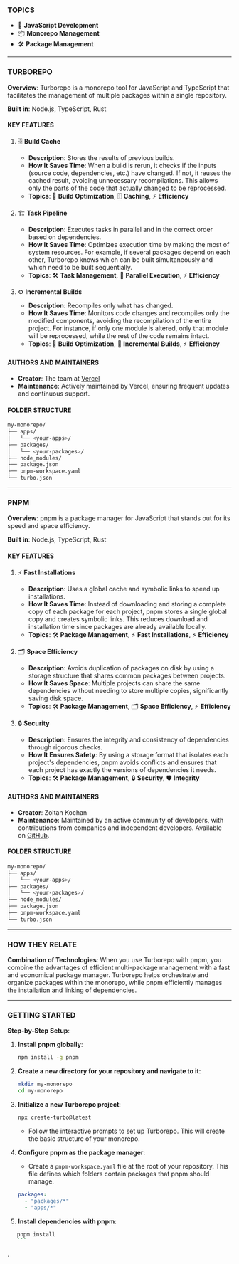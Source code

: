 ### TOPICS

- 📜 **JavaScript Development**
- 📦 **Monorepo Management**
- 🛠️ **Package Management**

---

### TURBOREPO

**Overview**: Turborepo is a monorepo tool for JavaScript and TypeScript that facilitates the management of multiple packages within a single repository.

**Built in**: Node.js, TypeScript, Rust

#### KEY FEATURES

1. 🗄️ **Build Cache**

   - **Description**: Stores the results of previous builds.
   - **How It Saves Time**: When a build is rerun, it checks if the inputs (source code, dependencies, etc.) have changed. If not, it reuses the cached result, avoiding unnecessary recompilations. This allows only the parts of the code that actually changed to be reprocessed.
   - **Topics**: 📜 **Build Optimization**, 🗄️ **Caching**, ⚡ **Efficiency**

2. 🏗️ **Task Pipeline**

   - **Description**: Executes tasks in parallel and in the correct order based on dependencies.
   - **How It Saves Time**: Optimizes execution time by making the most of system resources. For example, if several packages depend on each other, Turborepo knows which can be built simultaneously and which need to be built sequentially.
   - **Topics**: 🛠️ **Task Management**, 🚀 **Parallel Execution**, ⚡ **Efficiency**

3. ⚙️ **Incremental Builds**

   - **Description**: Recompiles only what has changed.
   - **How It Saves Time**: Monitors code changes and recompiles only the modified components, avoiding the recompilation of the entire project. For instance, if only one module is altered, only that module will be reprocessed, while the rest of the code remains intact.
   - **Topics**: 📜 **Build Optimization**, 🔁 **Incremental Builds**, ⚡ **Efficiency**

#### AUTHORS AND MAINTAINERS

- **Creator**: The team at [Vercel](https://vercel.com/)
- **Maintenance**: Actively maintained by Vercel, ensuring frequent updates and continuous support.

#### FOLDER STRUCTURE

```bash
my-monorepo/
├── apps/
│   └── <your-apps>/
├── packages/
│   └── <your-packages>/
├── node_modules/
├── package.json
├── pnpm-workspace.yaml
└── turbo.json
```

---

### PNPM

**Overview**: pnpm is a package manager for JavaScript that stands out for its speed and space efficiency.

**Built in**: Node.js, TypeScript, Rust

#### KEY FEATURES

1. ⚡ **Fast Installations**

   - **Description**: Uses a global cache and symbolic links to speed up installations.
   - **How It Saves Time**: Instead of downloading and storing a complete copy of each package for each project, pnpm stores a single global copy and creates symbolic links. This reduces download and installation time since packages are already available locally.
   - **Topics**: 🛠️ **Package Management**, ⚡ **Fast Installations**, ⚡ **Efficiency**

2. 🗂️ **Space Efficiency**

   - **Description**: Avoids duplication of packages on disk by using a storage structure that shares common packages between projects.
   - **How It Saves Space**: Multiple projects can share the same dependencies without needing to store multiple copies, significantly saving disk space.
   - **Topics**: 🛠️ **Package Management**, 🗂️ **Space Efficiency**, ⚡ **Efficiency**

3. 🔒 **Security**

   - **Description**: Ensures the integrity and consistency of dependencies through rigorous checks.
   - **How It Ensures Safety**: By using a storage format that isolates each project's dependencies, pnpm avoids conflicts and ensures that each project has exactly the versions of dependencies it needs.
   - **Topics**: 🛠️ **Package Management**, 🔒 **Security**, 🛡️ **Integrity**

#### AUTHORS AND MAINTAINERS

- **Creator**: Zoltan Kochan
- **Maintenance**: Maintained by an active community of developers, with contributions from companies and independent developers. Available on [GitHub](https://github.com/pnpm/pnpm).

#### FOLDER STRUCTURE

```bash
my-monorepo/
├── apps/
│   └── <your-apps>/
├── packages/
│   └── <your-packages>/
├── node_modules/
├── package.json
├── pnpm-workspace.yaml
└── turbo.json
```

---

### HOW THEY RELATE

**Combination of Technologies**: When you use Turborepo with pnpm, you combine the advantages of efficient multi-package management with a fast and economical package manager. Turborepo helps orchestrate and organize packages within the monorepo, while pnpm efficiently manages the installation and linking of dependencies.

---

### GETTING STARTED

**Step-by-Step Setup**:

1. **Install pnpm globally**:

   ```sh
   npm install -g pnpm
   ```

2. **Create a new directory for your repository and navigate to it**:

   ```sh
   mkdir my-monorepo
   cd my-monorepo
   ```

3. **Initialize a new Turborepo project**:

   ```sh
   npx create-turbo@latest
   ```

   - Follow the interactive prompts to set up Turborepo. This will create the basic structure of your monorepo.

4. **Configure pnpm as the package manager**:

   - Create a `pnpm-workspace.yaml` file at the root of your repository. This file defines which folders contain packages that pnpm should manage.

   ```yaml
   packages:
     - "packages/*"
     - "apps/*"
   ```

5. **Install dependencies with pnpm**:

````sh
   pnpm install
   ```
````

.
